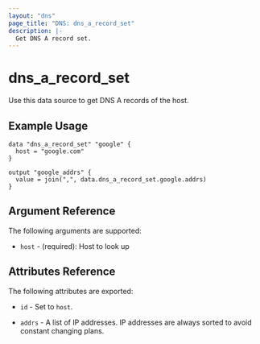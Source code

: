 ```yaml
---
layout: "dns"
page_title: "DNS: dns_a_record_set"
description: |-
  Get DNS A record set.
---
```


# dns_a_record_set

Use this data source to get DNS A records of the host.

## Example Usage

```hcl
data "dns_a_record_set" "google" {
  host = "google.com"
}

output "google_addrs" {
  value = join(",", data.dns_a_record_set.google.addrs)
}
```

## Argument Reference

The following arguments are supported:

 * `host` - (required): Host to look up

## Attributes Reference

The following attributes are exported:

 * `id` - Set to `host`.

 * `addrs` - A list of IP addresses. IP addresses are always sorted to avoid constant changing plans.

